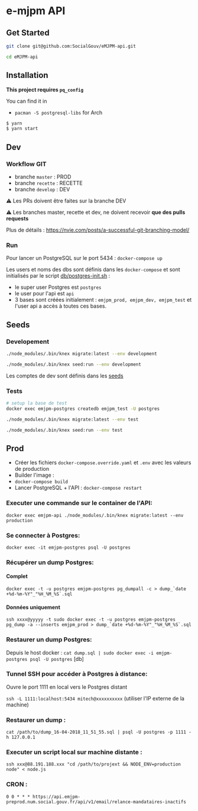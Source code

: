 # e-mjpm API

## Get Started

```sh
git clone git@github.com:SocialGouv/eMJPM-api.git

cd eMJPM-api
```

## Installation

**This project requires `pq_config`**  

You can find it in
- `pacman -S postgresql-libs` for Arch

```sh
$ yarn
$ yarn start
```

## Dev

### Workflow GIT

- branche `master` : PROD
- branche `recette` : RECETTE
- branche `develop` : DEV

⚠️ Les PRs doivent être faites sur la branche DEV

⚠️ Les branches master, recette et dev, ne doivent recevoir **que des pulls requests**

Plus de détails : https://nvie.com/posts/a-successful-git-branching-model/

### Run

Pour lancer un PostgreSQL sur le port 5434 : `docker-compose up`

Les users et noms des dbs sont définis dans les `docker-compose` et sont initialisés par le script [db/postgres-init.sh](./db/postgres-init.sh) :

- le super user Postgres est `postgres`
- le user pour l'api est `api`
- 3 bases sont créées initialement : `emjpm_prod, emjpm_dev, emjpm_test` et l'user api a accès à toutes ces bases.

## Seeds

### Developement

```sh
./node_modules/.bin/knex migrate:latest --env development

./node_modules/.bin/knex seed:run --env development
```

Les comptes de dev sont définis dans les [seeds](https://github.com/SocialGouv/eMJPM-api/blob/master/db/seeds/development/0000-users.js)

### Tests

```sh
# setup la base de test
docker exec emjpm-postgres createdb emjpm_test -U postgres

./node_modules/.bin/knex migrate:latest --env test

./node_modules/.bin/knex seed:run --env test
```

## Prod

- Créer les fichiers `docker-compose.override.yaml` et `.env` avec les valeurs de production
- Builder l'image :
- `docker-compose build`
- Lancer PostgreSQL + l'API : `docker-compose restart`

### Executer une commande sur le container de l'API:

`docker exec emjpm-api ./node_modules/.bin/knex migrate:latest --env production`

### Se connecter à Postgres:

`docker exec -it emjpm-postgres psql -U postgres`

### Récupérer un dump Postgres:

#### Complet

`` docker exec -t -u postgres emjpm-postgres pg_dumpall -c > dump_`date +%d-%m-%Y"_"%H_%M_%S`.sql ``

#### Données uniquement

`` ssh xxxx@yyyyy -t sudo docker exec -t -u postgres emjpm-postgres pg_dump -a --inserts emjpm_prod > dump_`date +%d-%m-%Y"_"%H_%M_%S`.sql ``

### Restaurer un dump Postgres:

Depuis le host docker : `cat dump.sql | sudo docker exec -i emjpm-postgres psql -U postgres` [db]

### Tunnel SSH pour accéder à Postgres à distance:

Ouvre le port 1111 en local vers le Postgres distant

`ssh -L 1111:localhost:5434 mitech@xxxxxxxxxx` (utiliser l'IP externe de la machine)

### Restaurer un dump :

`cat /path/to/dump_16-04-2018_11_51_55.sql | psql -U postgres -p 1111 -h 127.0.0.1`

### Executer un script local sur machine distante :

`ssh xxx@88.191.188.xxx "cd /path/to/projext && NODE_ENV=production node" < node.js`

### CRON :

`0 0 * * * https://api.emjpm-preprod.num.social.gouv.fr/api/v1/email/relance-mandataires-inactifs`
